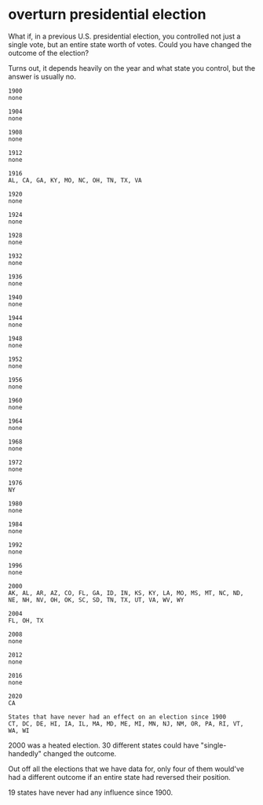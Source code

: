 # overturn presidential election

What if, in a previous U.S. presidential election, you controlled not just a single vote, but an entire state worth of votes. Could you have changed the outcome of the election?

Turns out, it depends heavily on the year and what state you control, but the answer is usually no.

```
1900
none

1904
none

1908
none

1912
none

1916
AL, CA, GA, KY, MO, NC, OH, TN, TX, VA

1920
none

1924
none

1928
none

1932
none

1936
none

1940
none

1944
none

1948
none

1952
none

1956
none

1960
none

1964
none

1968
none

1972
none

1976
NY

1980
none

1984
none

1992
none

1996
none

2000
AK, AL, AR, AZ, CO, FL, GA, ID, IN, KS, KY, LA, MO, MS, MT, NC, ND, NE, NH, NV, OH, OK, SC, SD, TN, TX, UT, VA, WV, WY

2004
FL, OH, TX

2008
none

2012
none

2016
none

2020
CA

States that have never had an effect on an election since 1900
CT, DC, DE, HI, IA, IL, MA, MD, ME, MI, MN, NJ, NM, OR, PA, RI, VT, WA, WI

```

2000 was a heated election. 30 different states could have "single-handedly" changed the outcome.

Out off all the elections that we have data for, only four of them would've had a different outcome if an entire state had reversed their position.

19 states have never had any influence since 1900.
